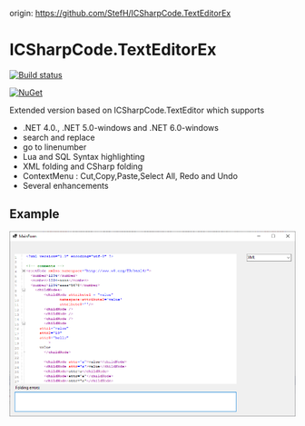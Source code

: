 origin: https://github.com/StefH/ICSharpCode.TextEditorEx

# ICSharpCode.TextEditorEx

[![Build status](https://ci.appveyor.com/api/projects/status/cyaqbvsn9lahvtg2?svg=true)](https://ci.appveyor.com/project/StefH/icsharpcode-texteditorex)

[![NuGet](https://buildstats.info/nuget/ICSharpCode.TextEditorEx)](https://www.nuget.org/packages/ICSharpCode.TextEditorEx)

Extended version based on ICSharpCode.TextEditor which supports

* .NET 4.0., .NET 5.0-windows and .NET 6.0-windows
* search and replace
* go to linenumber
* Lua and SQL Syntax highlighting
* XML folding and CSharp folding
* ContextMenu : Cut,Copy,Paste,Select All, Redo and Undo
* Several enhancements


## Example

![Example](./Resources/Example.png)
